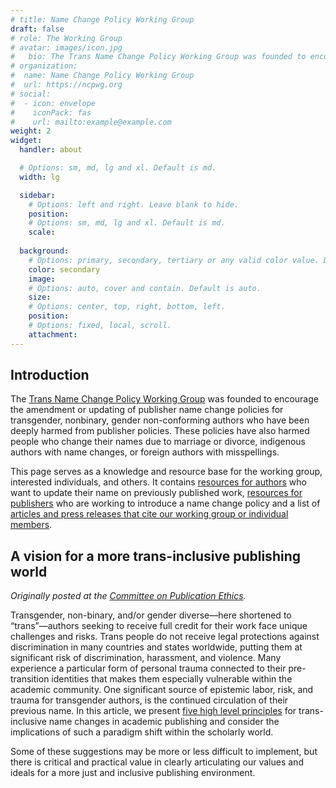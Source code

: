 ```yaml
---
# title: Name Change Policy Working Group
draft: false
# role: The Working Group
# avatar: images/icon.jpg
#   bio: The Trans Name Change Policy Working Group was founded to encourage the amendment or updating of publisher name change policies for transgender, nonbinary, gender non-conforming authors who have been deeply harmed from publisher policies. These policies have also harmed people who change their names due to marriage or divorce, indigenous authors with name changes, or foreign authors with misspellings. This page serves as a knowledge and resource base for the working group, interested individuals, and others.
# organization:
#  name: Name Change Policy Working Group
#  url: https://ncpwg.org
# social:
#  - icon: envelope
#    iconPack: fas
#    url: mailto:example@example.com
weight: 2
widget:
  handler: about

  # Options: sm, md, lg and xl. Default is md.
  width: lg

  sidebar:
    # Options: left and right. Leave blank to hide.
    position: 
    # Options: sm, md, lg and xl. Default is md.
    scale: 
  
  background:
    # Options: primary, secondary, tertiary or any valid color value. Default is primary.
    color: secondary
    image:
    # Options: auto, cover and contain. Default is auto.
    size:
    # Options: center, top, right, bottom, left.
    position:
    # Options: fixed, local, scroll.
    attachment: 
---
```

## Introduction

The [Trans Name Change Policy Working Group](/authors/twg/) was founded to encourage the amendment or updating of publisher name change policies for transgender, nonbinary, gender non-conforming authors who have been deeply harmed from publisher policies. These policies have also harmed people who change their names due to marriage or divorce, indigenous authors with name changes, or foreign authors with misspellings.

This page serves as a knowledge and resource base for the working group, interested individuals, and others. It contains [resources for authors](/resources/authors/) who want to update their name on previously published work, [resources for publishers](/resources/publishers/) who are working to introduce a name change policy and a list of [articles and press releases that cite our working group or individual members](/resources/press/).


## A vision for a more trans-inclusive publishing world
_Originally posted at the [Committee on Publication Ethics](https://publicationethics.org/news/vision-more-trans-inclusive-publishing-world)._

Transgender, non-binary, and/or gender diverse—here shortened to “trans”—authors seeking to receive full credit for their work face unique challenges and risks. Trans people do not receive legal protections against discrimination in many countries and states worldwide, putting them at significant risk of discrimination, harassment, and violence. Many experience a particular form of personal trauma connected to their pre-transition identities that makes them especially vulnerable within the academic community. One significant source of epistemic labor, risk, and trauma for transgender authors, is the continued circulation of their previous name. In this article, we present [five high level principles](/resources/principles/) for trans-inclusive name changes in academic publishing and consider the implications of such a paradigm shift within the scholarly world.

Some of these suggestions may be more or less difficult to implement, but there is critical and practical value in clearly articulating our values and ideals for a more just and inclusive publishing environment.
